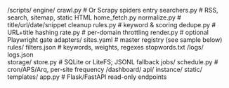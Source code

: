 /scripts/
  engine/
    crawl.py                # Or Scrapy spiders entry
    searchers.py             # RSS, search, sitemap, static HTML
    home_fetch.py
    normalize.py            # title/url/date/snippet cleanup
    rules.py                # keyword & scoring
    dedupe.py               # URL+title hashing
    rate.py                 # per-domain throttling
    render.py               # optional Playwright gate
  adapters/
    sites.yaml              # master registry (see sample below)
    rules/
      filters.json          # keywords, weights, regexes
      stopwords.txt
  /logs/
    logs.json    
  storage/
    store.py                # SQLite or LiteFS; JSONL fallback
  jobs/
    schedule.py             # cron/APS/Arq, per-site frequency
/dashboard/
  api/
    instance/
    static/
    templates/
    app.py                  # Flask/FastAPI read-only endpoints
